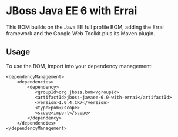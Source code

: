 JBoss Java EE 6 with Errai
==========================

This BOM builds on the Java EE full profile BOM, adding the Errai framework and the Google Web Toolkit plus its Maven plugin.
 
Usage
-----

To use the BOM, import into your dependency management:

    <dependencyManagement>
        <dependencies>
            <dependency>
               <groupId>org.jboss.bom</groupId>
               <artifactId>jboss-javaee-6.0-with-errai</artifactId>
               <version>1.0.4.CR7</version>
               <type>pom</scope>
               <scope>import</scope>
            </dependency>
        </dependencies>
    </dependencyManagement>
